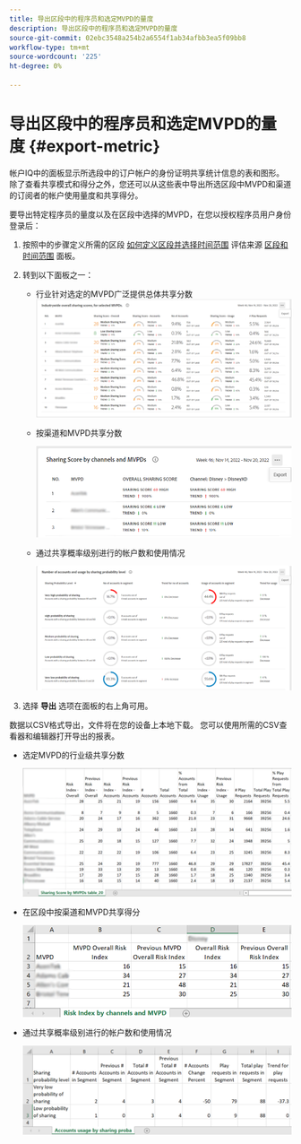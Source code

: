 ```yaml
---
title: 导出区段中的程序员和选定MVPD的量度
description: 导出区段中的程序员和选定MVPD的量度
source-git-commit: 02ebc3548a254b2a6554f1ab34afbb3ea5f09bb8
workflow-type: tm+mt
source-wordcount: '225'
ht-degree: 0%

---
```


# 导出区段中的程序员和选定MVPD的量度 {#export-metric}

帐户IQ中的面板显示所选段中的订户帐户的身份证明共享统计信息的表和图形。 除了查看共享模式和得分之外，您还可以从这些表中导出所选区段中MVPD和渠道的订阅者的帐户使用量度和共享得分。

要导出特定程序员的量度以及在区段中选择的MVPD，在您以授权程序员用户身份登录后：

1. 按照中的步骤定义所需的区段 [如何定义区段并选择时间范围](/help/AccountIQ/howto-select-segment-timeframe.md) 评估来源 [区段和时间范围](/help/AccountIQ/segments-timeframe.md) 面板。

1. 转到以下面板之一：

   * 行业针对选定的MVPD广泛提供总体共享分数
     ![](assets/ind-sharpanel-export-option.png)

   * 按渠道和MVPD共享分数

     ![](assets/sharscorepanel-export-option.png)

   * 通过共享概率级别进行的帐户数和使用情况

     ![](assets/usage-panel-export-option.png)

1. 选择 **导出** 选项在面板的右上角可用。

数据以CSV格式导出，文件将在您的设备上本地下载。 您可以使用所需的CSV查看器和编辑器打开导出的报表。

* 选定MVPD的行业级共享分数

  ![](assets/export-ind-sharing-score.png)

* 在区段中按渠道和MVPD共享得分

  ![](assets/export-risk-index-by-mvpdchannels.png)

* 通过共享概率级别进行的帐户数和使用情况

  ![](assets/export-acc-usage.png)
